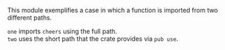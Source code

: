 This module exemplifies a case in which a function is imported from two different paths.

`one` imports `cheers` using the full path.  
`two` uses the short path that the crate provides via `pub use`.
